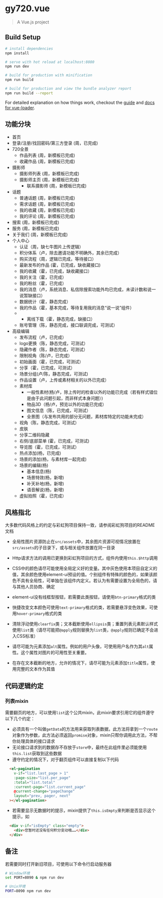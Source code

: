 # gy720.vue

> A Vue.js project

## Build Setup

``` bash
# install dependencies
npm install

# serve with hot reload at localhost:8080
npm run dev

# build for production with minification
npm run build

# build for production and view the bundle analyzer report
npm run build --report
```

For detailed explanation on how things work, checkout the [guide](http://vuejs-templates.github.io/webpack/) and [docs for vue-loader](http://vuejs.github.io/vue-loader).

## 功能分块

- 首页
- 登录/注册/找回密码/第三方登录 (周，已完成)
- 720全景
  - 作品列表 (周，新模板已完成)
  - 收藏作品 (周，新模板已完成)
- 摄影师
  - 摄影师列表 (周，新模板已完成)
  - 摄影师主页 (周，新模板已完成)
    - 联系摄影师  (周，新模板已完成)
- 话题
  - 普通话题 (周，新模板已完成)
  - 需求话题 (周，新模板已完成)
  - 我的收藏 (周，新模板已完成)
  - 我的评论 (周，新模板已完成)
- 搜索 (周，新模板已完成)
- 服务 (周，新模板已完成)
- 关于我们 (周，新模板已完成)
- 个人中心
  - 认证（周，缺七牛图片上传逻辑）
  - 积分体系（卢，除去邀请功能不明确外，其余已完成）
  - 购买流程（周，逻辑已完成，等待接口）
  - 最新发布的作品 (霍，已完成，缺收藏接口)
  - 我的收藏（霍，已完成，缺收藏接口）
  - 我的关注（霍，已完成）
  - 我的粉丝（霍，已完成）
  - 我的消息（卢，系统消息、私信除搜索功能外均已完成，未读计数和说一说暂缺接口）
  - 数据统计（霍，静态完成）
  - 我的作品（霍，基本完成，等待复用我的消息“说一说”组件）
  - - 离线下载（霍，静态完成，缺接口）
  - 账号管理（陈，静态完成，接口联调完成，可测试）
- 高级编辑
  - 发布流程（卢，已完成）
  - logo更换（陈，静态完成，可测试）
  - 隐藏作者（陈，静态完成，可测试）
  - 限制视角（陈/卢，已完成）
  - 初始画面（霍，已完成，可测试）
  - 分享（霍，已完成，可测试）
  - 场景分组(卢/陈，静态完成，可测试)
  - 作品设置（卢，上传或素材相关的以外已完成）
  - 素材库
    - 一般性素材(杨/卢，除上传时的检查以外的功能已完成（若有样式错位是由于此问题引起，而非样式本身问题）)
    - 物品3D（杨/卢，预览以外的功能已完成）
    - 图文信息（陈，已完成，可测试）
    - 全景图（与发布共用的部分无问题，素材库特定的功能未完成）
  - 视角（陈，静态完成，可测试）
  - 皮肤
  - 分享二维码隐藏
  - 右侧/底部菜单 (霍，已完成，可测试)
  - 导览图（霍，已完成，可测试）
  - 热点添加(杨，已完成)
  - 场景的添加(杨，与素材库一起完成)
  - 场景的编辑(杨)
    - 基本信息(杨)
    - 场景特效(杨，新增)
    - 补天补地(杨，新增)
    - 语音解说(杨，新增)
  - 虚拟拍照（霍，已完成）

## 风格指北

大多数代码风格上的约定与彩虹狗项目保持一致，请参阅彩虹狗项目的README文档

- 全局性图片资源防止在`src/assets`中，其余图片资源可视情况放置在`src/assets`的子目录下，或与相关组件放置在同一目录

- Http请求方法的调用已更换到彩虹狗项目的方式，组件内使用`this.$http`调用

- CSS中的颜色请尽可能使用全局定义好的变量。其中灰色使用本项目自定义的值，其余颜色使用element-ui预设的值。个别组件有特殊的颜色的，如果该颜色不具有全局性，可单独在该组件内定义。若认为有需要设置为全局色的，请与其他人员协商、确定

- element-ui没有线框型按钮，若需要此类按钮，请使用`btn-primary`格式的类

- 快捷改变文本颜色可使用`text-primary`格式的类，若需要悬浮变色效果，可使用`hover-primary`格式的类

- 清除浮动使用`clearfix`类；文本截断使用`ellipsis`类；重置列表元素默认样式使用`list`类（请尽可能把`@apply`规则替换为`list`类，`@apply`规则已确定不会进入CSS标准）

- 请尽可能为<img>元素添加`alt`属性。例如的用户头像，可使用用户名作为其`alt`属性。这个属性对图片的可用性至关重要。

- 在存在文本截断的地方，允许的情况下，请尽可能为元素添加`title`属性，使用完整的文本作为其值


## 代码逻辑约定

### 列表mixin
需要翻页的地方，可以使用`list`这个公共mixin，此mixin要求引用它的组件遵守以下几个约定：

- 必须具有一个叫做`getData`的方法用来获取列表数据，此方法将拿到一个`route`对象作为参数，此方法必须返回`promise`对象，mixin只帮你调用此方法，不帮你处理具体的接口请求
- 无论接口请求到的数据存不存放于`store`中，最终在此组件里必须能使用`this.list`获取到这些数据
- 遵守约定的情况下，对于翻页组件可以直接复制以下代码

```html
  <el-pagination
    v-if="list.last_page > 1"
    :page-size="list.per_page"
    :total="list.total"
    :current-page="list.current_page"
    @current-change="pageChange"
    layout="prev, pager, next"
  ></el-pagination>
```

- 若需要显示无数据时的提示，mixin提供了`this.isEmpty`来判断是否显示这个提示，如

```html
  <div v-if="isEmpty" class="empty">
    <div>您暂时还没有任何积分变动哦……</div>
  </div>
```

## 备注

若需要同时打开新旧项目，可使用以下命令行启动服务器

```bash
# Window环境
set PORT=8090 & npm run dev

# Unix环境
PORT=8090 npm run dev
```
